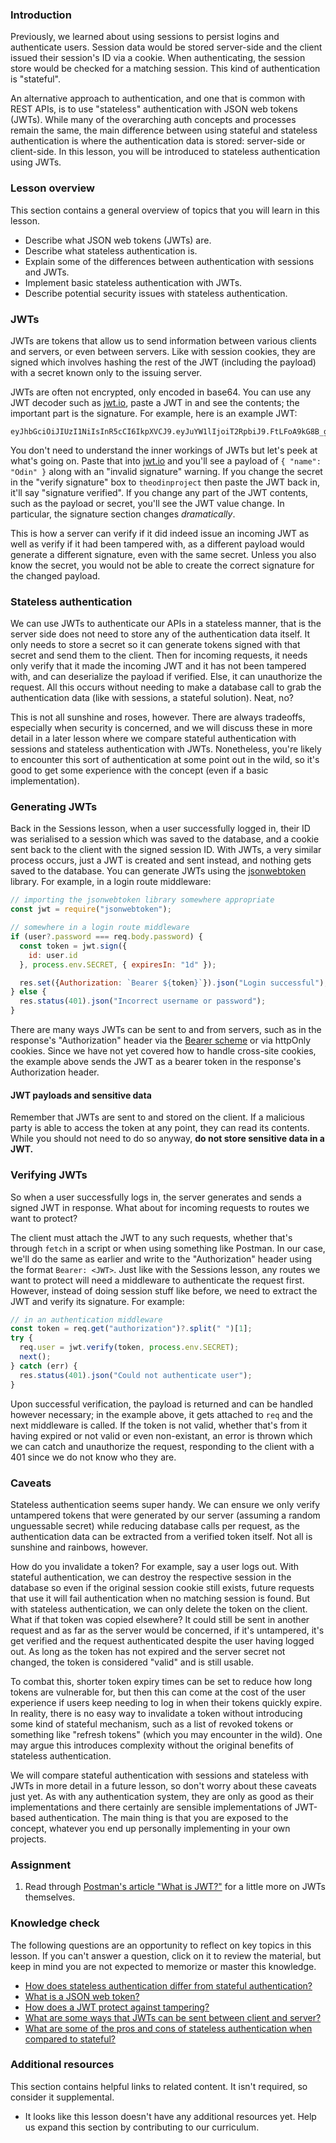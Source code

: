 ### Introduction

Previously, we learned about using sessions to persist logins and authenticate users. Session data would be stored server-side and the client issued their session's ID via a cookie. When authenticating, the session store would be checked for a matching session. This kind of authentication is "stateful".

An alternative approach to authentication, and one that is common with REST APIs, is to use "stateless" authentication with JSON web tokens (JWTs). While many of the overarching auth concepts and processes remain the same, the main difference between using stateful and stateless authentication is where the authentication data is stored: server-side or client-side. In this lesson, you will be introduced to stateless authentication using JWTs.

### Lesson overview

This section contains a general overview of topics that you will learn in this lesson.

- Describe what JSON web tokens (JWTs) are.
- Describe what stateless authentication is.
- Explain some of the differences between authentication with sessions and JWTs.
- Implement basic stateless authentication with JWTs.
- Describe potential security issues with stateless authentication.

### JWTs

JWTs are tokens that allow us to send information between various clients and servers, or even between servers. Like with session cookies, they are signed which involves hashing the rest of the JWT (including the payload) with a secret known only to the issuing server.

JWTs are often not encrypted, only encoded in base64. You can use any JWT decoder such as [jwt.io](https://jwt.io/), paste a JWT in and see the contents; the important part is the signature. For example, here is an example JWT:

```text
eyJhbGciOiJIUzI1NiIsInR5cCI6IkpXVCJ9.eyJuYW1lIjoiT2RpbiJ9.FtLFoA9kG8B_gvKz0nEzx4uDYAlsgWhxTGEUfinYcf8
```

<span id="jwt-signature">You don't need to understand the inner workings of JWTs but let's peek at what's going on. Paste that into [jwt.io](https://jwt.io/) and you'll see a payload of `{ "name": "Odin" }` along with an "invalid signature" warning. If you change the secret in the "verify signature" box to `theodinproject` then paste the JWT back in, it'll say "signature verified". If you change any part of the JWT contents, such as the payload or secret, you'll see the JWT value change. In particular, the signature section changes *dramatically*.</span>

This is how a server can verify if it did indeed issue an incoming JWT as well as verify if it had been tampered with, as a different payload would generate a different signature, even with the same secret. Unless you also know the secret, you would not be able to create the correct signature for the changed payload.

### Stateless authentication

We can use JWTs to authenticate our APIs in a stateless manner, that is the server side does not need to store any of the authentication data itself. It only needs to store a secret so it can generate tokens signed with that secret and send them to the client. Then for incoming requests, it needs only verify that it made the incoming JWT and it has not been tampered with, and can deserialize the payload if verified. Else, it can unauthorize the request. All this occurs without needing to make a database call to grab the authentication data (like with sessions, a stateful solution). Neat, no?

This is not all sunshine and roses, however. There are always tradeoffs, especially when security is concerned, and we will discuss these in more detail in a later lesson where we compare stateful authentication with sessions and stateless authentication with JWTs. Nonetheless, you're likely to encounter this sort of authentication at some point out in the wild, so it's good to get some experience with the concept (even if a basic implementation).

### Generating JWTs

Back in the Sessions lesson, when a user successfully logged in, their ID was serialised to a session which was saved to the database, and a cookie sent back to the client with the signed session ID. With JWTs, a very similar process occurs, just a JWT is created and sent instead, and nothing gets saved to the database. You can generate JWTs using the [jsonwebtoken](https://www.npmjs.com/package/jsonwebtoken) library. For example, in a login route middleware:

```javascript
// importing the jsonwebtoken library somewhere appropriate
const jwt = require("jsonwebtoken");

// somewhere in a login route middleware
if (user?.password === req.body.password) {
  const token = jwt.sign({
    id: user.id
  }, process.env.SECRET, { expiresIn: "1d" });

  res.set({Authorization: `Bearer ${token}`}).json("Login successful");
} else {
  res.status(401).json("Incorrect username or password");
}
```

<span id="sending-jwts">There are many ways JWTs can be sent to and from servers, such as in the response's "Authorization" header via the [Bearer scheme](https://security.stackexchange.com/questions/108662) or via httpOnly cookies. Since we have not yet covered how to handle cross-site cookies, the example above sends the JWT as a bearer token in the response's Authorization header.</span>

<div class="lesson-note lesson-note--critical" markdown="1">

#### JWT payloads and sensitive data

Remember that JWTs are sent to and stored on the client. If a malicious party is able to access the token at any point, they can read its contents. While you should not need to do so anyway, **do not store sensitive data in a JWT.**

</div>

### Verifying JWTs

So when a user successfully logs in, the server generates and sends a signed JWT in response. What about for incoming requests to routes we want to protect?

The client must attach the JWT to any such requests, whether that's through `fetch` in a script or when using something like Postman. In our case, we'll do the same as earlier and write to the "Authorization" header using the format `Bearer: <JWT>`. Just like with the Sessions lesson, any routes we want to protect will need a middleware to authenticate the request first. However, instead of doing session stuff like before, we need to extract the JWT and verify its signature. For example:

```javascript
// in an authentication middleware
const token = req.get("authorization")?.split(" ")[1];
try {
  req.user = jwt.verify(token, process.env.SECRET);
  next();
} catch (err) {
  res.status(401).json("Could not authenticate user");
}
```

Upon successful verification, the payload is returned and can be handled however necessary; in the example above, it gets attached to `req` and the next middleware is called. If the token is not valid, whether that's from it having expired or not valid or even non-existant, an error is thrown which we can catch and unauthorize the request, responding to the client with a 401 since we do not know who they are.

### Caveats

Stateless authentication seems super handy. We can ensure we only verify untampered tokens that were generated by our server (assuming a random unguessable secret) while reducing database calls per request, as the authentication data can be extracted from a verified token itself. Not all is sunshine and rainbows, however.

How do you invalidate a token? For example, say a user logs out. With stateful authentication, we can destroy the respective session in the database so even if the original session cookie still exists, future requests that use it will fail authentication when no matching session is found. But with stateless authentication, we can only delete the token on the client. What if that token was copied elsewhere? It could still be sent in another request and as far as the server would be concerned, if it's untampered, it's get verified and the request authenticated despite the user having logged out. As long as the token has not expired and the server secret not changed, the token is considered "valid" and is still usable.

To combat this, shorter token expiry times can be set to reduce how long tokens are vulnerable for, but then this can come at the cost of the user experience if users keep needing to log in when their tokens quickly expire. In reality, there is no easy way to invalidate a token without introducing some kind of stateful mechanism, such as a list of revoked tokens or something like "refresh tokens" (which you may encounter in the wild). One may argue this introduces complexity without the original benefits of stateless authentication.

We will compare stateful authentication with sessions and stateless with JWTs in more detail in a future lesson, so don't worry about these caveats just yet. As with any authentication system, they are only as good as their implementations and there certainly are sensible implementations of JWT-based authentication. The main thing is that you are exposed to the concept, whatever you end up personally implementing in your own projects.

### Assignment

<div class="lesson-content__panel" markdown="1">

1. Read through [Postman's article "What is JWT?"](https://blog.postman.com/what-is-jwt/) for a little more on JWTs themselves.

</div>

### Knowledge check

The following questions are an opportunity to reflect on key topics in this lesson. If you can't answer a question, click on it to review the material, but keep in mind you are not expected to memorize or master this knowledge.

- [How does stateless authentication differ from stateful authentication?](#introduction)
- [What is a JSON web token?](#jwts)
- [How does a JWT protect against tampering?](#jwt-signature)
- [What are some ways that JWTs can be sent between client and server?](#sending-jwts)
- [What are some of the pros and cons of stateless authentication when compared to stateful?](#caveats)

### Additional resources

This section contains helpful links to related content. It isn't required, so consider it supplemental.

- It looks like this lesson doesn't have any additional resources yet. Help us expand this section by contributing to our curriculum.
